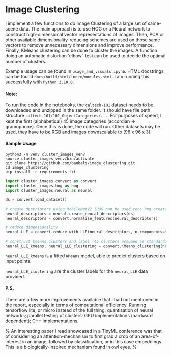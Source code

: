 # Image Clustering

I implement a few functions to do Image Clustering of a large set of same-scene data. The main approach is to use HOG or a Neural network to construct high-dimensional vector representations of images. Then, PCA or other available dimensionality-reducing schemes are used on those same vectors to remove unnecessary dimensions and improve performance. Finally, KMeans clustering can be done to cluster the images. A function doing an automatic distortion 'elbow'-test can be used to decide the optimal number of clusters.

Example usage can be found in `usage_and_visuals.ipynb`. HTML docstrings can be found `docs/build/html/index/modules.html`. I am running this successfully with `Python 3.10.8`.
#### Note:
To run the code in the notebooks, the `caltech-101` dataset needs to be downloaded and unzipped in the same folder.
It should have file path structure `caltech-101/101_ObjectCategories/...`. For purposes of speed, I kept the first (alphabetical) 45 image categories (accordian -> gramophone). Once this is done, the code will run. Other datasets may be used, they have to be RGB and images downscalable to (96 x 96 x 3).

#### Sample Usage

```
python3 -m venv cluster_images_venv
source cluster_images_venv/bin/activate
git clone https://github.com/baubels/image_clustering.git
cd image_clustering
pip install -r requirements.txt
```

```python
import cluster_images.convert as convert
import cluster_images.hog as hog
import cluster_images.neural as neural

ds = convert.load_dataset()

# create descriptors using MobileNetV2 (HOG can be used too; hog.create_HOG_descriptors(data))
neural_descriptors = neural.create_neural_descriptors(ds) 
neural_descriptors = convert.normalise_features(neural_descriptors)       

# reduce dimensionality
neural_LLE = convert.reduce_with_LLE(neural_descriptors, n_components=50)    # can also try .reduce_with_PCA, .reduce_with_Spectral

# construct kmeans clusters and label (45 clusters assumed as standard)
neural_LLE_kmeans, neural_LLE_clustering = convert.KMeans_clustering(neural_LLE, n_clusters=45)
```

`neural_LLE_kmeans` is a fitted `KMeans` model, able to predict clusters based on input points.

`neural_LLE_clustering` are the cluster labels for the `neural_LLE` data provided.

#### P.S.
There are a few more improvements available that I had not mentioned in the report, especially in terms of computational efficiency. Running tensorflow lite, or micro instead of the full thing; quantisation of neural networks; parallel testing of clusters; GPU implementations (hardward dependent); C++ implementations.

%
An interesting paper I read showcased in a TinyML conference was that of considering an attention-mechanism to first grab a crop of an area-of-interest in an image, followed by classification, or in this case embeddings. This is a biologically-inspired mechanism found in owl eyes.
%

